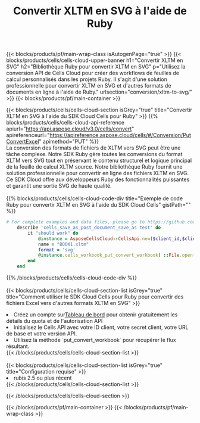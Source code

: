 ﻿---
title:  Convertir XLTM en SVG à l'aide de Ruby
description:  Utilisation du SDK Cloud Aspose.Cells pour Ruby pour convertir un fichier au format XLTM en fichier au format SVG.
---
{{< blocks/products/pf/main-wrap-class isAutogenPage="true" >}}
{{< blocks/products/cells/cells-cloud-upper-banner h1="Convertir XLTM en SVG" h2="Bibliothèque Ruby pour convertir XLTM en SVG" p="Utilisez la conversion API de Cells Cloud pour créer des workflows de feuilles de calcul personnalisés dans les projets Ruby. Il s\'agit d\'une solution professionnelle pour convertir XLTM en SVG et d\'autres formats de documents en ligne à l\'aide de Ruby." urlsection="conversion/xltm-to-svg/" >}}
{{< blocks/products/pf/main-container >}}

{{< blocks/products/cells/cells-cloud-section isGrey="true" title="Convertir XLTM en SVG à l\'aide du SDK Cloud Cells pour Ruby" >}}
{{% blocks/products/cells/cells-cloud-api-reference apiurl="https://api.aspose.cloud/v3.0/cells/convert" apireferenceurl="https://apireference.aspose.cloud/cells/#/Conversion/PutConvertExcel" apimethod="PUT" %}}
<br/>
La conversion des formats de fichiers de XLTM vers SVG peut être une tâche complexe. Notre SDK Ruby gère toutes les conversions du format XLTM vers SVG tout en préservant le contenu structurel et logique principal de la feuille de calcul XLTM source. Notre bibliothèque Ruby fournit une solution professionnelle pour convertir en ligne des fichiers XLTM en SVG. Ce SDK Cloud offre aux développeurs Ruby des fonctionnalités puissantes et garantit une sortie SVG de haute qualité.
<br/>
<br/>
{{% blocks/products/cells/cells-cloud-code-div title="Exemple de code Ruby pour convertir XLTM en SVG à l\'aide du SDK Cloud Cells" gistPath="" %}}
 
```ruby
# For complete examples and data files, please go to https://github.com/aspose-cells-cloud/aspose-cells-cloud-ruby/
    describe 'cells_save_as_post_document_save_as test' do
        it "should work" do
            @instance = AsposeCellsCloud::CellsApi.new($client_id,$client_secret,"v3.0","https://api.aspose.cloud/")
            name = "BOOK1.xltm"
            format = 'svg'
            @instance.cells_workbook_put_convert_workbook( ::File.open(File.expand_path("data/"+name),"r")  {|io| io.read(io.size) },{:format=>format})     
        end
    end
```
 
{{% /blocks/products/cells/cells-cloud-code-div %}}
<br/>
<br/>
{{< blocks/products/cells/cells-cloud-section-list isGrey="true" title="Comment utiliser le SDK Cloud Cells pour Ruby pour convertir des fichiers Excel vers d\'autres formats XLTM en SVG" >}}
<li> Créez un compte sur<a href="https://dashboard.aspose.cloud/">Tableau de bord</a> pour obtenir gratuitement les détails du quota et de l'autorisation API</li>
<li>Initialisez le Cells API avec votre ID client, votre secret client, votre URL de base et votre version API.</li>
<li>Utilisez la méthode `put_convert_workbook` pour récupérer le flux résultant.</li>
{{< /blocks/products/cells/cells-cloud-section-list >}}
<br/>
<br/>
{{< blocks/products/cells/cells-cloud-section-list isGrey="true" title="Configuration requise" >}}
<li>rubis 2.5 ou plus récent</li>
{{< /blocks/products/cells/cells-cloud-section-list >}}

{{< /blocks/products/cells/cells-cloud-section >}}

{{< /blocks/products/pf/main-container >}}
{{< /blocks/products/pf/main-wrap-class >}}
